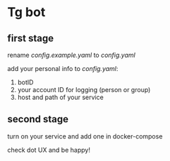 # Tg bot

## first stage
rename _config.example.yaml_ to _config.yaml_

add your personal info to _config.yaml_: 
1. botID
2. your account ID for logging (person or group)
3. host and path of your service

## second stage

turn on your service and add one in docker-compose

check dot UX and be happy!